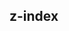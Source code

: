 ## z-index


<!-- CSSJSON.z-index.description -->

<!-- CSSJSON.z-index.syntax -->

<!-- CSSJSON.z-index.values -->

<!-- CSSJSON.z-index.compatibility -->

<!-- CSSJSON.z-index.reference -->